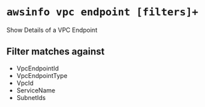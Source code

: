# `awsinfo vpc endpoint [filters]+`

Show Details of a VPC Endpoint

## Filter matches against

* VpcEndpointId 
* VpcEndpointType 
* VpcId 
* ServiceName
* SubnetIds
